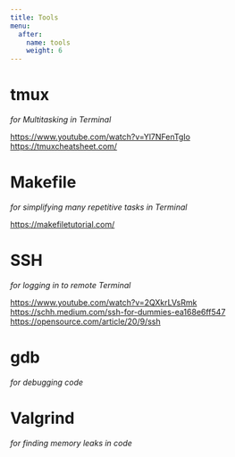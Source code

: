 ```yaml
---
title: Tools
menu:
  after:
    name: tools
    weight: 6
---
```


# tmux 
_for Multitasking in Terminal_

https://www.youtube.com/watch?v=Yl7NFenTgIo   
https://tmuxcheatsheet.com/

# Makefile 
_for simplifying many repetitive tasks in Terminal_

https://makefiletutorial.com/

# SSH 
_for logging in to remote Terminal_

https://www.youtube.com/watch?v=2QXkrLVsRmk     
https://schh.medium.com/ssh-for-dummies-ea168e6ff547   
https://opensource.com/article/20/9/ssh

# gdb
_for debugging code_

# Valgrind
_for finding memory leaks in code_
